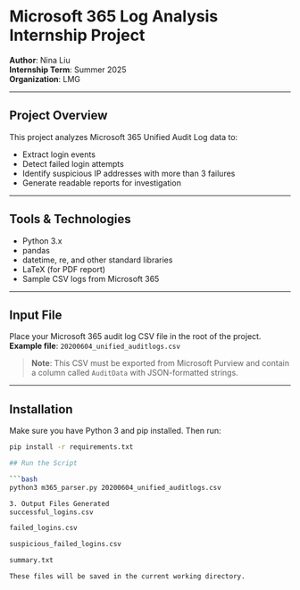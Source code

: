 # Microsoft 365 Log Analysis Internship Project

**Author**: Nina Liu  
**Internship Term**: Summer 2025  
**Organization**: LMG  

---

## Project Overview

This project analyzes Microsoft 365 Unified Audit Log data to:
- Extract login events
- Detect failed login attempts
- Identify suspicious IP addresses with more than 3 failures
- Generate readable reports for investigation

---

##  Tools & Technologies

- Python 3.x
- pandas
- datetime, re, and other standard libraries
- LaTeX (for PDF report)
- Sample CSV logs from Microsoft 365

---

## Input File

Place your Microsoft 365 audit log CSV file in the root of the project.  
**Example file**: `20200604_unified_auditlogs.csv`

> **Note**: This CSV must be exported from Microsoft Purview and contain a column called `AuditData` with JSON-formatted strings.

---

##  Installation

Make sure you have Python 3 and pip installed. Then run:

```bash
pip install -r requirements.txt

## Run the Script

```bash
python3 m365_parser.py 20200604_unified_auditlogs.csv

3. Output Files Generated
successful_logins.csv

failed_logins.csv

suspicious_failed_logins.csv

summary.txt

These files will be saved in the current working directory.
